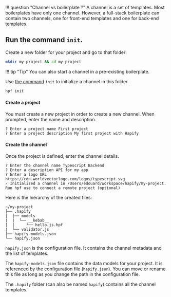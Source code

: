 !!! question "Channel vs boilerplate ?"
    A channel is a set of templates. Most boilerplates have only one channel.
    However, a full-stack boilerplate can contain two channels, one for front-end templates and one for back-end templates.

## Run the command `init`.

Create a new folder for your project and go to that folder:

```bash
mkdir my-project && cd my-project
```

!!! tip "Tip"
    You can also start a channel in a pre-existing boilerplate.

Use [the command](../../reference/cli.md#init) `init` to initialize a channel in this folder. 

```bash
hpf init
```

#### Create a project

You must create a new project in order to create a new channel.
When prompted, enter the name and description.

```
? Enter a project name First project
? Enter a project description My first project with Hapify
```

#### Create the channel

Once the project is defined, enter the channel details.

```
? Enter the channel name Typescript Backend
? Enter a description API for my app
? Enter a logo URL https://cdn.worldvectorlogo.com/logos/typescript.svg
✓ Initialized a channel in /Users/edouard/workspace/hapify/my-project.
Run hpf use to connect a remote project (optional)
```

Here is the hierarchy of the created files:
    
```
~/my-project
├── .hapify
|  ├── models
|  |  └── __kebab__
|  |     └── hello.js.hpf
|  └── validator.js
├── hapify-models.json
└── hapify.json
```

`hapify.json` is the configuration file. It contains the channel metadata and the list of templates.

The `hapify-models.json` file contains the data models for your project.
It is referenced by the configuration file (`hapify.json`).
You can move or rename this file as long as you change the path in the configuration file.

The `.hapify` folder (can also be named `hapify`) contains all the channel templates. 
